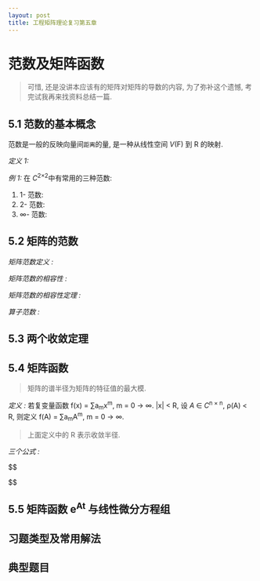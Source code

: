 ```yaml
---
layout: post
title: 工程矩阵理论复习第五章
---
```


# 范数及矩阵函数

> 可惜, 还是没讲本应该有的矩阵对矩阵的导数的内容, 为了弥补这个遗憾, 考完试我再来找资料总结一篇.

## 5.1 范数的基本概念

范数是一般的反映向量间`距离`的量, 是一种从线性空间 *V*(F) 到 R 的映射.

*定义 1:* 

*例 1:* 在 *C*<sup>2×2</sup>中有常用的三种范数:

1. 1- 范数: 
2. 2- 范数: 
3. ∞- 范数: 

## 5.2 矩阵的范数

*矩阵范数定义 :* 

*矩阵范数的相容性 :* 

*矩阵范数的相容性定理 :* 

*算子范数 :* 

## 5.3 两个收敛定理



## 5.4 矩阵函数

> 矩阵的谱半径为矩阵的特征值的最大模.

*定义 :* 若复变量函数 f(x) = ∑a<sub>m</sub>x<sup>m</sup>, m = 0 -> ∞. \|x\| < R, 设 *A* ∈ *C*<sup>n × n</sup>, ρ(A) < R, 则定义 f(A) = ∑a<sub>m</sub>A<sup>m</sup>, m = 0 -> ∞. 

> 上面定义中的 R 表示收敛半径.

*三个公式 :*

$$
    
$$

## 5.5 矩阵函数 e<sup>At</sup> 与线性微分方程组



## 习题类型及常用解法



## 典型题目